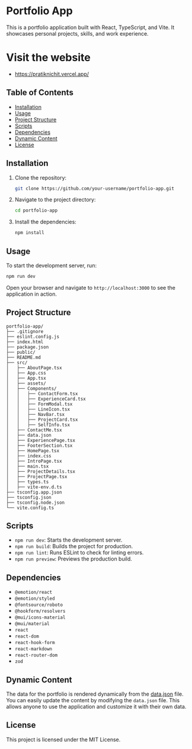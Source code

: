 # Portfolio App

This is a portfolio application built with React, TypeScript, and Vite. It showcases personal projects, skills, and work experience.

# Visit the website 
 
 - https://pratiknichit.vercel.app/ 

## Table of Contents

- [Installation](#installation)
- [Usage](#usage)
- [Project Structure](#project-structure)
- [Scripts](#scripts)
- [Dependencies](#dependencies)
- [Dynamic Content](#dynamic-content)
- [License](#license)

## Installation

1. Clone the repository:

   ```sh
   git clone https://github.com/your-username/portfolio-app.git
   ```

2. Navigate to the project directory:

   ```sh
   cd portfolio-app
   ```

3. Install the dependencies:

   ```sh
   npm install
   ```

## Usage

To start the development server, run:

```sh
npm run dev
```

Open your browser and navigate to `http://localhost:3000` to see the application in action.

## Project Structure

```
portfolio-app/
├── .gitignore
├── eslint.config.js
├── index.html
├── package.json
├── public/
├── README.md
├── src/
│   ├── AboutPage.tsx
│   ├── App.css
│   ├── App.tsx
│   ├── assets/
│   ├── Components/
│   │   ├── ContactForm.tsx
│   │   ├── ExperienceCard.tsx
│   │   ├── FormModal.tsx
│   │   ├── LineIcon.tsx
│   │   ├── NavBar.tsx
│   │   ├── ProjectCard.tsx
│   │   ├── SelfInfo.tsx
│   ├── ContactMe.tsx
│   ├── data.json
│   ├── ExperiencePage.tsx
│   ├── FooterSection.tsx
│   ├── HomePage.tsx
│   ├── index.css
│   ├── IntroPage.tsx
│   ├── main.tsx
│   ├── ProjectDetails.tsx
│   ├── ProjectPage.tsx
│   ├── types.ts
│   ├── vite-env.d.ts
├── tsconfig.app.json
├── tsconfig.json
├── tsconfig.node.json
└── vite.config.ts
```

## Scripts

- `npm run dev`: Starts the development server.
- `npm run build`: Builds the project for production.
- `npm run lint`: Runs ESLint to check for linting errors.
- `npm run preview`: Previews the production build.

## Dependencies

- `@emotion/react`
- `@emotion/styled`
- `@fontsource/roboto`
- `@hookform/resolvers`
- `@mui/icons-material`
- `@mui/material`
- `react`
- `react-dom`
- `react-hook-form`
- `react-markdown`
- `react-router-dom`
- `zod`

## Dynamic Content

The data for the portfolio is rendered dynamically from the [data.json](src/data.json) file. You can easily update the content by modifying the `data.json` file. This allows anyone to use the application and customize it with their own data.

## License

This project is licensed under the MIT License.
